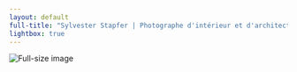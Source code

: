 ```yaml
---
layout: default
full-title: "Sylvester Stapfer | Photographe d'intérieur et d'architecture"
lightbox: true
---
```


<div class="gallery" id="gallery">
  <div class="thumbnails" id="thumbnails">
    <!-- Thumbnails inserted here by JavaScript -->
  </div>
</div>

<!-- Lightbox Image (hidden by default) -->
<main class="lightbox hidden" id="lightbox">
  <img id="currentImage" src="" alt="Full-size image" class="lightbox-image">
</main>
